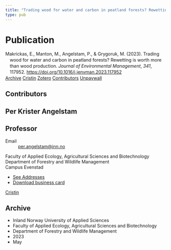 ```yaml
---
title: "Trading wood for water and carbon in peatland forests? Rewetting is worth more than wood production"
type: pub
---
```

<h1>Publication</h1>
<article id="csl-bib-container-5JQBCD68" class="csl-bib-container">
  <div class="csl-bib-body" style="line-height: 1.35; padding-left: 1em; text-indent:-1em;">
  <div class="csl-entry">Makrickas, E., Manton, M., Angelstam, P., &amp; Grygoruk, M. (2023). Trading wood for water and carbon in peatland forests? Rewetting is worth more than wood production. <i>Journal of Environmental Management</i>, <i>341</i>, 117952. <a href="https://doi.org/10.1016/j.jenvman.2023.117952">https://doi.org/10.1016/j.jenvman.2023.117952</a></div>
</div>
  <div class="csl-bib-buttons">
    <a href="#taxonomy-article-5JQBCD68" class="csl-bib-button">Archive</a>
    <a href="https://app.cristin.no/results/show.jsf?id=2150209" alt="Cristin URL" class="csl-bib-button">Cristin</a>
    <a href="http://zotero.org/groups/5022929/items/5JQBCD68" alt="Zotero URL" class="csl-bib-button">Zotero</a>
    <a href="#contributors-article-5JQBCD68" class="csl-bib-button">Contributors</a>
    <a href="https://doi.org/10.1016/j.jenvman.2023.117952" class="csl-bib-button">Unpaywall</a>
  </div>
  <div id="csl-bib-meta-container-5JQBCD68"></div>
</article>
<div id="csl-bib-meta-5JQBCD68" class="csl-bib-meta">
  <article id="contributors-article-5JQBCD68" class="contributors-article">
    <h1>Contributors</h1>
    <div class="personas">
<div class="vrtx-hinn-person-card">
<div class="photo">
<i class="lar la-user-circle missing-person"></i>
</div>
<div class="info">
<hgroup><h1>Per Krister Angelstam</h1>
<h2>Professor</h2>
</hgroup><dl>
<dt>Email</dt>
<dd>
<a href="mailto:per.angelstam@inn.no">per.angelstam@inn.no</a>
</dd>
</dl>
<p>
Faculty of Applied Ecology, Agricultural Sciences and Biotechnology<br>
Department of Forestry and Wildlife Management<br>
Campus Evenstad
</p>
<ul class="vrtx-hinn-links">
<li><a href="https://www.inn.no/english/find-an-employee/per-angelstam.html#vrtx-hinn-addresses">See Addresses</a></li>
<li><a href="https://www.inn.no/english/find-an-employee/per-angelstam.html?vrtx=vcf">Download business card</a></li>
</ul>
</div>
</div>
<a href="https://app.cristin.no/persons/show.jsf?id=1318014" alt="Cristin URL" class="personas-cristin">Cristin</a>
</div>
  </article>
  <article id="taxonomy-article-5JQBCD68" class="taxonomy-article">
    <h1>Archive</h1>
    <ul>
      <li>Inland Norway University of Applied Sciences</li>
      <li>Faculty of Applied Ecology, Agricultural Sciences and Biotechnology</li>
      <li>Department of Forestry and Wildlife Management</li>
      <li>2023</li>
      <li>May</li>
    </ul>
  </article>
</div>
